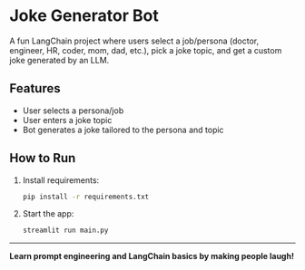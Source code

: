 # Joke Generator Bot

A fun LangChain project where users select a job/persona (doctor, engineer, HR, coder, mom, dad, etc.), pick a joke topic, and get a custom joke generated by an LLM.

## Features
- User selects a persona/job
- User enters a joke topic
- Bot generates a joke tailored to the persona and topic

## How to Run
1. Install requirements:
   ```bash
   pip install -r requirements.txt
   ```
2. Start the app:
   ```bash
   streamlit run main.py
   ```

---

**Learn prompt engineering and LangChain basics by making people laugh!**
